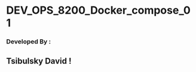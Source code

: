 # DEV_OPS_8200_Docker_compose_01

### Developed By :  
##          Tsibulsky David ! 
                   
